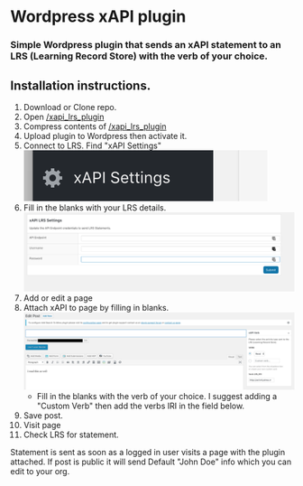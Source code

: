 
# Wordpress xAPI plugin

### Simple Wordpress plugin that sends an xAPI statement to an LRS (Learning Record Store) with the verb of your choice.

## Installation instructions.	

1. Download or Clone repo.
2. Open [/xapi_lrs_plugin](https://github.com/rolandbarrera/xAPI-Wordpress/tree/master/xapi_lrs_plugin)
3. Compress contents of [/xapi_lrs_plugin](https://github.com/rolandbarrera/xAPI-Wordpress/tree/master/xapi_lrs_plugin)
4. Upload plugin to Wordpress then activate it.
5. Connect to LRS. Find "xAPI Settings"  <br>![](assets/xapi_lrs_1.png)
6. Fill in the blanks with your LRS details. <br>![](assets/xapi_lrs_2.png)
7. Add or edit a page
8. Attach xAPI to page by filling in blanks. <br>![](assets/xapi_lrs_3.png) 
    * Fill in the blanks with the verb of your choice. I suggest adding a "Custom Verb" then add the verbs IRI in the field below.
8. Save post.
9. Visit page 
10.  Check LRS for statement.

Statement is sent as soon as a logged in user visits a page with the plugin attached. If post is public it will send Default "John Doe" info which you can edit to your org.




